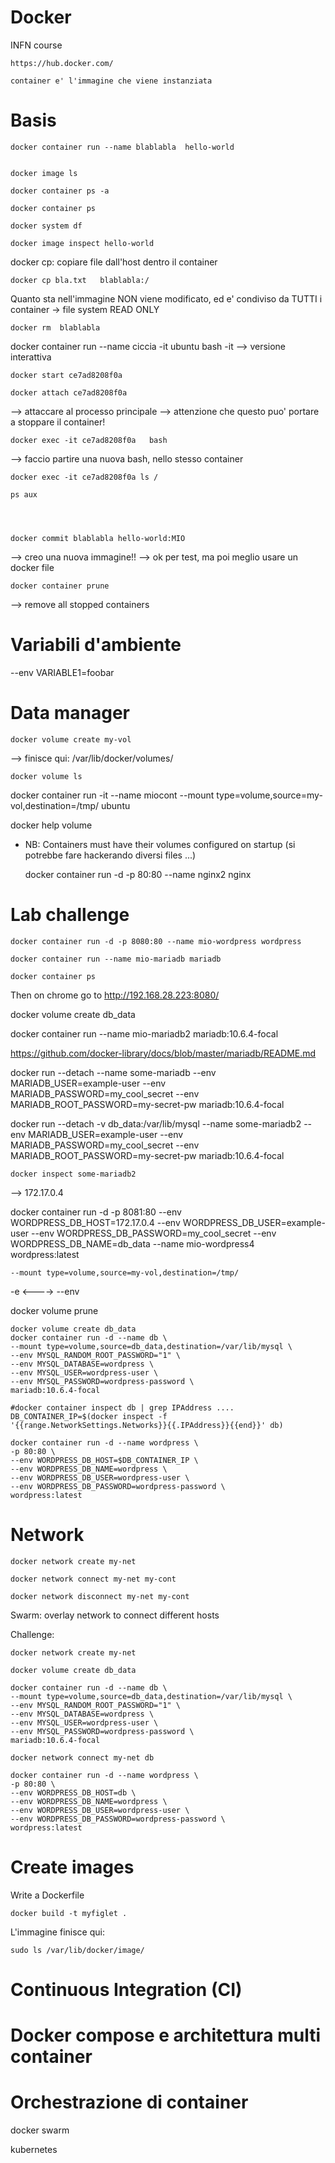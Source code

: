 # Docker

INFN course

    https://hub.docker.com/

    container e' l'immagine che viene instanziata

Basis
====

    docker container run --name blablabla  hello-world


    docker image ls

    docker container ps -a

    docker container ps

    docker system df

    docker image inspect hello-world



docker cp: copiare file dall'host dentro il container
    
    docker cp bla.txt   blablabla:/


Quanto sta nell'immagine NON viene modificato, ed e' condiviso da TUTTI i container
-> file system READ ONLY



    docker rm  blablabla



docker container run --name ciccia -it ubuntu bash
	-it --> versione interattiva



    docker start ce7ad8208f0a

    docker attach ce7ad8208f0a
--> attaccare al processo principale
--> attenzione che questo puo' portare a stoppare il container!


    docker exec -it ce7ad8208f0a   bash
--> faccio partire una nuova bash, nello stesso container

    docker exec -it ce7ad8208f0a ls /

    ps aux




    docker commit blablabla hello-world:MIO
--> creo una nuova immagine!!
--> ok per test, ma poi meglio usare un docker file


    docker container prune 
--> remove all stopped containers




Variabili d'ambiente
====

--env VARIABLE1=foobar



Data manager
====

    docker volume create my-vol
--> finisce qui: /var/lib/docker/volumes/

    docker volume ls

docker container run -it --name miocont --mount type=volume,source=my-vol,destination=/tmp/   ubuntu

docker help volume

- NB: Containers must have their volumes configured on startup (si potrebbe fare hackerando diversi files ...)






    docker container run -d -p 80:80 --name nginx2 nginx




Lab challenge
====


    docker container run -d -p 8080:80 --name mio-wordpress wordpress

    docker container run --name mio-mariadb mariadb

    docker container ps


Then on chrome go to http://192.168.28.223:8080/



docker volume create db_data



docker container run --name mio-mariadb2 mariadb:10.6.4-focal

https://github.com/docker-library/docs/blob/master/mariadb/README.md

docker run --detach --name some-mariadb --env MARIADB_USER=example-user --env MARIADB_PASSWORD=my_cool_secret --env MARIADB_ROOT_PASSWORD=my-secret-pw  mariadb:10.6.4-focal



docker run --detach -v db_data:/var/lib/mysql --name some-mariadb2 --env MARIADB_USER=example-user --env MARIADB_PASSWORD=my_cool_secret --env MARIADB_ROOT_PASSWORD=my-secret-pw  mariadb:10.6.4-focal


    docker inspect some-mariadb2


--> 172.17.0.4



docker container run -d -p 8081:80 --env WORDPRESS_DB_HOST=172.17.0.4  --env WORDPRESS_DB_USER=example-user  --env WORDPRESS_DB_PASSWORD=my_cool_secret --env WORDPRESS_DB_NAME=db_data  --name mio-wordpress4 wordpress:latest


    --mount type=volume,source=my-vol,destination=/tmp/ 


-e    <---->   --env


docker volume prune





    docker volume create db_data
    docker container run -d --name db \
	--mount type=volume,source=db_data,destination=/var/lib/mysql \
	--env MYSQL_RANDOM_ROOT_PASSWORD="1" \
	--env MYSQL_DATABASE=wordpress \
	--env MYSQL_USER=wordpress-user \
	--env MYSQL_PASSWORD=wordpress-password \
	mariadb:10.6.4-focal

    #docker container inspect db | grep IPAddress ....
    DB_CONTAINER_IP=$(docker inspect -f '{{range.NetworkSettings.Networks}}{{.IPAddress}}{{end}}' db)

    docker container run -d --name wordpress \
	-p 80:80 \
	--env WORDPRESS_DB_HOST=$DB_CONTAINER_IP \
	--env WORDPRESS_DB_NAME=wordpress \
	--env WORDPRESS_DB_USER=wordpress-user \
	--env WORDPRESS_DB_PASSWORD=wordpress-password \
	wordpress:latest






Network
====

    docker network create my-net

    docker network connect my-net my-cont

    docker network disconnect my-net my-cont


Swarm: overlay network to connect different hosts


Challenge:

    docker network create my-net

    docker volume create db_data
    
    docker container run -d --name db \
	--mount type=volume,source=db_data,destination=/var/lib/mysql \
	--env MYSQL_RANDOM_ROOT_PASSWORD="1" \
	--env MYSQL_DATABASE=wordpress \
	--env MYSQL_USER=wordpress-user \
	--env MYSQL_PASSWORD=wordpress-password \
	mariadb:10.6.4-focal

    docker network connect my-net db

    docker container run -d --name wordpress \
	-p 80:80 \
	--env WORDPRESS_DB_HOST=db \
	--env WORDPRESS_DB_NAME=wordpress \
	--env WORDPRESS_DB_USER=wordpress-user \
	--env WORDPRESS_DB_PASSWORD=wordpress-password \
	wordpress:latest




Create images
====

Write a Dockerfile


    docker build -t myfiglet .

L'immagine finisce qui:

    sudo ls /var/lib/docker/image/



Continuous Integration (CI)
====


Docker compose e architettura multi container
====


Orchestrazione di container
====

docker swarm

kubernetes








